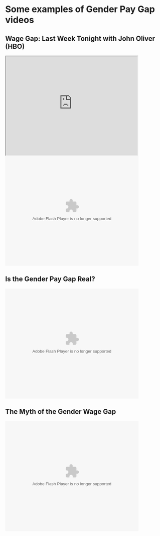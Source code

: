 
# Some examples of Gender Pay Gap videos 

## Wage Gap: Last Week Tonight with John Oliver (HBO)


<iframe width="420" height="315"
src="https://www.youtube.com/embed/PsB1e-1BB4Y">
</iframe>


  <object width="425" height="350">
  <param name="movie" value="https://www.youtube.com/watch?v=PsB1e-1BB4Y" />
  <param name="wmode" value="transparent" />
  <embed src="https://www.youtube.com/watch?v=PsB1e-1BB4Y"
         type="application/x-shockwave-flash"
         wmode="transparent" width="425" height="350" />
</object><br />
 
## Is the Gender Pay Gap Real? <br />

<object width="425" height="350">
  <param name="movie" value="https://www.youtube.com/watch?v=it0EYBBl5LI" />
  <param name="wmode" value="transparent" />
  <embed src="https://www.youtube.com/watch?v=it0EYBBl5LI"
         type="application/x-shockwave-flash"
         wmode="transparent" width="425" height="350" />
</object><br />

## The Myth of the Gender Wage Gap <br />

<object width="425" height="350">
  <param name="movie" value="https://www.youtube.com/watch?v=1oqyrflOQFc" />
  <param name="wmode" value="transparent" />
  <embed src="https://www.youtube.com/watch?v=1oqyrflOQFc"
         type="application/x-shockwave-flash"
         wmode="transparent" width="425" height="350" />
</object><br />
